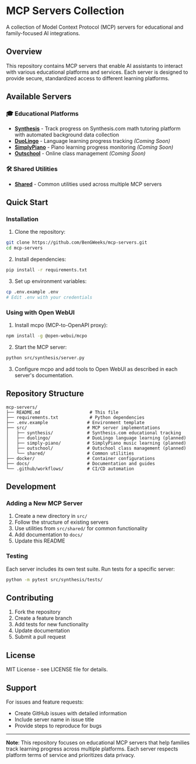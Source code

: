 # MCP Servers Collection

A collection of Model Context Protocol (MCP) servers for educational and family-focused AI integrations.

## Overview

This repository contains MCP servers that enable AI assistants to interact with various educational platforms and services. Each server is designed to provide secure, standardized access to different learning platforms.

## Available Servers

### 🎓 Educational Platforms

- **[Synthesis](src/synthesis/)** - Track progress on Synthesis.com math tutoring platform with automated background data collection
- **[DuoLingo](src/duolingo/)** - Language learning progress tracking *(Coming Soon)*
- **[SimplyPiano](src/simply-piano/)** - Piano learning progress monitoring *(Coming Soon)*
- **[Outschool](src/outschool/)** - Online class management *(Coming Soon)*

### 🛠️ Shared Utilities

- **[Shared](src/shared/)** - Common utilities used across multiple MCP servers

## Quick Start

### Installation

1. Clone the repository:
```bash
git clone https://github.com/BenGWeeks/mcp-servers.git
cd mcp-servers
```

2. Install dependencies:
```bash
pip install -r requirements.txt
```

3. Set up environment variables:
```bash
cp .env.example .env
# Edit .env with your credentials
```

### Using with Open WebUI

1. Install mcpo (MCP-to-OpenAPI proxy):
```bash
npm install -g @open-webui/mcpo
```

2. Start the MCP server:
```bash
python src/synthesis/server.py
```

3. Configure mcpo and add tools to Open WebUI as described in each server's documentation.

## Repository Structure

```
mcp-servers/
├── README.md                   # This file
├── requirements.txt            # Python dependencies
├── .env.example               # Environment template
├── src/                       # MCP server implementations
│   ├── synthesis/             # Synthesis.com educational tracking
│   ├── duolingo/              # DuoLingo language learning (planned)
│   ├── simply-piano/          # SimplyPiano music learning (planned)
│   ├── outschool/             # Outschool class management (planned)
│   └── shared/                # Common utilities
├── docker/                    # Container configurations
├── docs/                      # Documentation and guides
└── .github/workflows/         # CI/CD automation
```

## Development

### Adding a New MCP Server

1. Create a new directory in `src/`
2. Follow the structure of existing servers
3. Use utilities from `src/shared/` for common functionality
4. Add documentation to `docs/`
5. Update this README

### Testing

Each server includes its own test suite. Run tests for a specific server:

```bash
python -m pytest src/synthesis/tests/
```

## Contributing

1. Fork the repository
2. Create a feature branch
3. Add tests for new functionality
4. Update documentation
5. Submit a pull request

## License

MIT License - see LICENSE file for details.

## Support

For issues and feature requests:
- Create GitHub issues with detailed information
- Include server name in issue title
- Provide steps to reproduce for bugs

---

**Note**: This repository focuses on educational MCP servers that help families track learning progress across multiple platforms. Each server respects platform terms of service and prioritizes data privacy.